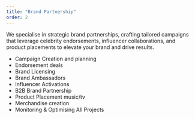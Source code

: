```yaml
---
title: "Brand Partnership"
order: 2
---
```


We specialise in strategic brand partnerships, crafting tailored campaigns that leverage celebrity endorsements, influencer collaborations, and product placements to elevate your brand and drive results.

- Campaign Creation and planning
- Endorsement deals
- Brand Licensing
- Brand Ambassadors
- Influencer Activations
- B2B Brand Partnership
- Product Placement music/tv
- Merchandise creation
- Monitoring & Optimising All Projects
